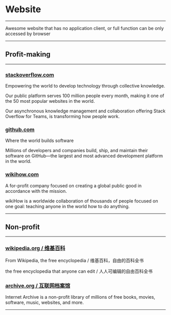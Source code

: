 # Website

---

Awesome website that has no application client, or full function can be only accessed by browser

---

## Profit-making

---

### [stackoverflow.com](https://stackoverflow.com)

Empowering the world to develop technology through collective knowledge.

Our public platform serves 100 million people every month, making it one of the 50 most popular
websites in the world.

Our asynchronous knowledge management and collaboration offering Stack Overflow for Teams, is
transforming how people work.

### [github.com](https://github.com)

Where the world builds software

Millions of developers and companies build, ship, and maintain their software on GitHub—the largest
and most advanced development platform in the world.

### [wikihow.com](https://www.wikihow.com)

A for-profit company focused on creating a global public good in accordance with the mission.

wikiHow is a worldwide collaboration of thousands of people focused on one goal: teaching anyone in
the world how to do anything.



---

## Non-profit

---

### [wikipedia.org / 维基百科](https://wikipedia.org)

From Wikipedia, the free encyclopedia / 维基百科，自由的百科全书

the free encyclopedia that anyone can edit / 人人可编辑的自由百科全书

### [archive.org / 互联网档案馆](https://archive.org)

Internet Archive is a non-profit library of millions of free books, movies, software, music,
websites, and more.



---







